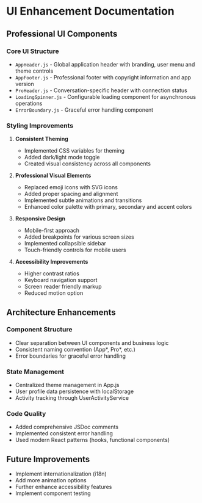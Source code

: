 # UI Enhancement Documentation

## Professional UI Components

### Core UI Structure
- `AppHeader.js` - Global application header with branding, user menu and theme controls
- `AppFooter.js` - Professional footer with copyright information and app version
- `ProHeader.js` - Conversation-specific header with connection status
- `LoadingSpinner.js` - Configurable loading component for asynchronous operations
- `ErrorBoundary.js` - Graceful error handling component

### Styling Improvements
1. **Consistent Theming**
   - Implemented CSS variables for theming
   - Added dark/light mode toggle
   - Created visual consistency across all components

2. **Professional Visual Elements**
   - Replaced emoji icons with SVG icons
   - Added proper spacing and alignment
   - Implemented subtle animations and transitions
   - Enhanced color palette with primary, secondary and accent colors

3. **Responsive Design**
   - Mobile-first approach
   - Added breakpoints for various screen sizes
   - Implemented collapsible sidebar
   - Touch-friendly controls for mobile users

4. **Accessibility Improvements**
   - Higher contrast ratios
   - Keyboard navigation support
   - Screen reader friendly markup
   - Reduced motion option

## Architecture Enhancements

### Component Structure
- Clear separation between UI components and business logic
- Consistent naming convention (App*, Pro*, etc.)
- Error boundaries for graceful error handling

### State Management
- Centralized theme management in App.js
- User profile data persistence with localStorage
- Activity tracking through UserActivityService

### Code Quality
- Added comprehensive JSDoc comments
- Implemented consistent error handling
- Used modern React patterns (hooks, functional components)

## Future Improvements
- Implement internationalization (i18n)
- Add more animation options
- Further enhance accessibility features
- Implement component testing
